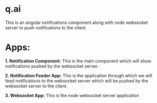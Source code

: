 # q.ai
This is an angular notifications component along with node websocket server to push notifications to the client.

# Apps:
__1. Notification Component:__ This is the main component which will show notifications pushed by the websocket server.

__2. Notification Feeder App:__ This is the application through which we will feed notifications to the websocket server which will be pushed by the websocket server to the client.

__3. Websocket App:__ This is the node websocket server application 

